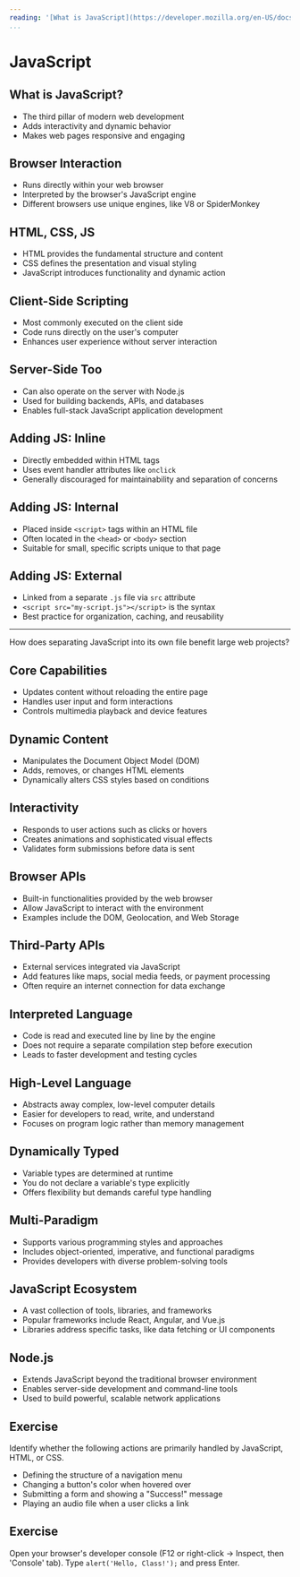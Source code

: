 ```yaml
---
reading: '[What is JavaScript](https://developer.mozilla.org/en-US/docs/Learn_web_development/Core/Scripting/What_is_JavaScript)'
...
```


# JavaScript

## What is JavaScript?

- The third pillar of modern web development
- Adds interactivity and dynamic behavior
- Makes web pages responsive and engaging

## Browser Interaction

- Runs directly within your web browser
- Interpreted by the browser's JavaScript engine
- Different browsers use unique engines, like V8 or SpiderMonkey

## HTML, CSS, JS

- HTML provides the fundamental structure and content
- CSS defines the presentation and visual styling
- JavaScript introduces functionality and dynamic action

## Client-Side Scripting

- Most commonly executed on the client side
- Code runs directly on the user's computer
- Enhances user experience without server interaction

## Server-Side Too

- Can also operate on the server with Node.js
- Used for building backends, APIs, and databases
- Enables full-stack JavaScript application development

## Adding JS: Inline

- Directly embedded within HTML tags
- Uses event handler attributes like `onclick`
- Generally discouraged for maintainability and separation of concerns

## Adding JS: Internal

- Placed inside `<script>` tags within an HTML file
- Often located in the `<head>` or `<body>` section
- Suitable for small, specific scripts unique to that page

## Adding JS: External

- Linked from a separate `.js` file via `src` attribute
- `<script src="my-script.js"></script>` is the syntax
- Best practice for organization, caching, and reusability

---

How does separating JavaScript into its own file benefit large web projects?

## Core Capabilities

- Updates content without reloading the entire page
- Handles user input and form interactions
- Controls multimedia playback and device features

## Dynamic Content

- Manipulates the Document Object Model (DOM)
- Adds, removes, or changes HTML elements
- Dynamically alters CSS styles based on conditions

## Interactivity

- Responds to user actions such as clicks or hovers
- Creates animations and sophisticated visual effects
- Validates form submissions before data is sent

## Browser APIs

- Built-in functionalities provided by the web browser
- Allow JavaScript to interact with the environment
- Examples include the DOM, Geolocation, and Web Storage

## Third-Party APIs

- External services integrated via JavaScript
- Add features like maps, social media feeds, or payment processing
- Often require an internet connection for data exchange

## Interpreted Language

- Code is read and executed line by line by the engine
- Does not require a separate compilation step before execution
- Leads to faster development and testing cycles

## High-Level Language

- Abstracts away complex, low-level computer details
- Easier for developers to read, write, and understand
- Focuses on program logic rather than memory management

## Dynamically Typed

- Variable types are determined at runtime
- You do not declare a variable's type explicitly
- Offers flexibility but demands careful type handling

## Multi-Paradigm

- Supports various programming styles and approaches
- Includes object-oriented, imperative, and functional paradigms
- Provides developers with diverse problem-solving tools

## JavaScript Ecosystem

- A vast collection of tools, libraries, and frameworks
- Popular frameworks include React, Angular, and Vue.js
- Libraries address specific tasks, like data fetching or UI components

## Node.js

- Extends JavaScript beyond the traditional browser environment
- Enables server-side development and command-line tools
- Used to build powerful, scalable network applications

## Exercise

Identify whether the following actions are primarily handled by JavaScript, HTML, or CSS.

- Defining the structure of a navigation menu
- Changing a button's color when hovered over
- Submitting a form and showing a "Success!" message
- Playing an audio file when a user clicks a link

## Exercise

Open your browser's developer console (F12 or right-click -> Inspect, then 'Console' tab). Type `alert('Hello, Class!');` and press Enter.
